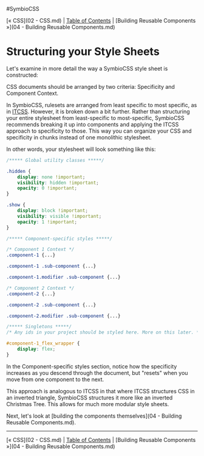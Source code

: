 #SymbioCSS

[&laquo; CSS](02 - CSS.md) | [Table of Contents](https://github.com/gbdrummer/symbiocss) | [Building Reusable Components &raquo;](04 - Building Reusable Components.md)

# Structuring your Style Sheets

Let's examine in more detail the way a SymbioCSS style sheet is constructed:

CSS documents should be arranged by two criteria: Specificity and Component Context.

In SymbioCSS, rulesets are arranged from least specific to most specific, as in [ITCSS](http://itcss.io/). However, it is broken down a bit further. Rather than structuring your entire stylesheet from least-specific to most-specific, SymbioCSS recommends breaking it up into components and applying the ITCSS approach to specificity to those. This way you can organize your CSS and specificity in chunks instead of one monolithic stylesheet.

In other words, your stylesheet will look something like this:

```CSS
/***** Global utility classes *****/

.hidden {
	display: none !important;
	visibility: hidden !important;
	opacity: 0 !important; 
}

.show {
	display: block !important;
	visibility: visible !important;
	opacity: 1 !important;
}

/***** Component-specific styles *****/

/* Component 1 Context */
.component-1 {...}

.component-1 .sub-component {...}

.component-1.modifier .sub-component {...}

/* Component 2 Context */
.component-2 {...}

.component-2 .sub-component {...}

.component-2.modifier .sub-component {...}

/***** Singletons *****/
/* Any ids in your project should be styled here. More on this later. */

#component-1_flex_wrapper {
	display: flex;
}

```

In the Component-specific styles section, notice how the specificity increases as you descend through the document, but "resets" when you move from one component to the next.

This approach is analogous to ITCSS in that where ITCSS structures CSS in an inverted triangle, SymbioCSS structures it more like an inverted Christmas Tree. This allows for much more modular style sheets.

Next, let's look at [building the components themselves](04 - Building Reusable Components.md).

---
[&laquo; CSS](02 - CSS.md) | [Table of Contents](https://github.com/gbdrummer/symbiocss) | [Building Reusable Components &raquo;](04 - Building Reusable Components.md)
